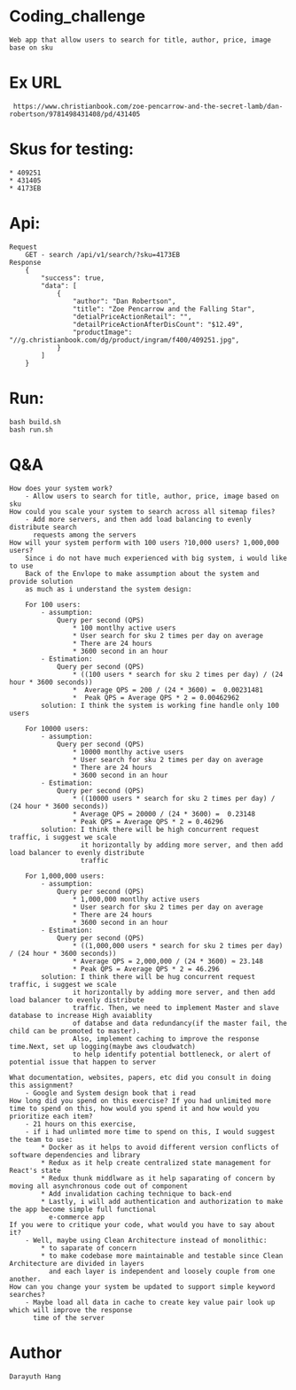 # Coding_challenge
    Web app that allow users to search for title, author, price, image base on sku

# Ex URL 
     https://www.christianbook.com/zoe-pencarrow-and-the-secret-lamb/dan-robertson/9781498431408/pd/431405 

# Skus for testing: 
    * 409251
    * 431405
    * 4173EB

# Api:
    Request
        GET - search /api/v1/search/?sku=4173EB 
    Response
        {
            "success": true,
            "data": [
                {
                    "author": "Dan Robertson",
                    "title": "Zoe Pencarrow and the Falling Star",
                    "detialPriceActionRetail": "",
                    "detailPriceActionAfterDisCount": "$12.49",
                    "productImage": "//g.christianbook.com/dg/product/ingram/f400/409251.jpg",
                }
            ]
        }

# Run:
    bash build.sh
    bash run.sh

# Q&A
    How does your system work?
        - Allow users to search for title, author, price, image based on sku
    How could you scale your system to search across all sitemap files?
        - Add more servers, and then add load balancing to evenly distribute search
          requests among the servers 
    How will your system perform with 100 users ?10,000 users? 1,000,000 users?
        Since i do not have much experienced with big system, i would like to use 
        Back of the Envlope to make assumption about the system and provide solution
        as much as i understand the system design:

        For 100 users:
            - assumption:
                Query per second (QPS)
                    * 100 montlhy active users
                    * User search for sku 2 times per day on average
                    * There are 24 hours
                    * 3600 second in an hour
            - Estimation:
                Query per second (QPS)
                    * ((100 users * search for sku 2 times per day) / (24 hour * 3600 seconds))
                    *  Average QPS = 200 / (24 * 3600) =  0.00231481
                    *  Peak QPS = Average QPS * 2 = 0.00462962
            solution: I think the system is working fine handle only 100 users

        For 10000 users:
            - assumption:
                Query per second (QPS)
                    * 10000 montlhy active users
                    * User search for sku 2 times per day on average
                    * There are 24 hours
                    * 3600 second in an hour
            - Estimation:
                Query per second (QPS)
                    * ((10000 users * search for sku 2 times per day) / (24 hour * 3600 seconds))
                    * Average QPS = 20000 / (24 * 3600) =  0.23148
                    * Peak QPS = Average QPS * 2 = 0.46296
            solution: I think there will be high concurrent request traffic, i suggest we scale 
                      it horizontally by adding more server, and then add load balancer to evenly distribute
                      traffic 

        For 1,000,000 users:
            - assumption:
                Query per second (QPS)
                    * 1,000,000 montlhy active users
                    * User search for sku 2 times per day on average
                    * There are 24 hours
                    * 3600 second in an hour
            - Estimation:
                Query per second (QPS)
                    * ((1,000,000 users * search for sku 2 times per day) / (24 hour * 3600 seconds))
                    * Average QPS = 2,000,000 / (24 * 3600) ≈ 23.148
                    * Peak QPS = Average QPS * 2 = 46.296
            solution: I think there will be hug concurrent request traffic, i suggest we scale 
                    it horizontally by adding more server, and then add load balancer to evenly distribute
                    traffic. Then, we need to implement Master and slave database to increase High avaiablity 
                    of databse and data redundancy(if the master fail, the child can be promoted to master).
                    Also, implement caching to improve the response time.Next, set up logging(maybe aws cloudwatch) 
                    to help identify potential bottleneck, or alert of potential issue that happen to server
                       
    What documentation, websites, papers, etc did you consult in doing this assignment?
        - Google and System design book that i read
    How long did you spend on this exercise? If you had unlimited more time to spend on this, how would you spend it and how would you prioritize each item?
        - 21 hours on this exercise, 
        - if i had unlimted more time to spend on this, I would suggest the team to use:
            * Docker as it helps to avoid different version conflicts of software dependencies and library
            * Redux as it help create centralized state management for React's state
            * Redux thunk middlware as it help saparating of concern by moving all asynchronous code out of component
            * Add invalidation caching technique to back-end
            * Lastly, i will add authentication and authorization to make the app become simple full functional
              e-commerce app 
    If you were to critique your code, what would you have to say about it?
        - Well, maybe using Clean Architecture instead of monolithic:
            * to saparate of concern
            * to make codebase more maintainable and testable since Clean Architecture are divided in layers
              and each layer is independent and loosely couple from one another.
    How can you change your system be updated to support simple keyword searches?
        - Maybe load all data in cache to create key value pair look up which will improve the response
          time of the server
# Author
    Darayuth Hang
